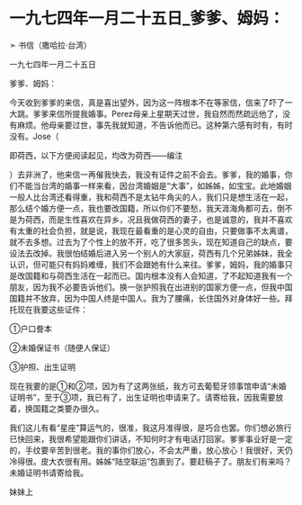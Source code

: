 # 一九七四年一月二十五日_爹爹、姆妈：

➣ 书信（撒哈拉·台湾）

一九七四年一月二十五日

爹爹、姆妈：

今天收到爹爹的来信，真是喜出望外，因为这一阵根本不在等家信，信来了吓了一大跳。爹爹来信所提我婚事。Perez母亲上星期天过世，我自然而然疏远他了，没有麻烦。他母亲要过世，事先我就知道，不告诉他而已。这种第六感有时有，有时没有。Jose（

即荷西，以下方便阅读起见，均改为荷西——编注

）去非洲了，他来信一再催我快去，我没有证件之前不会去。爹爹，我的婚事，你们不能当台湾的婚事一样来看，因台湾婚姻是“大事”，如姊姊，如宝宝。此地婚姻一般人比台湾还看得重，我和荷西不是太钻牛角尖的人，我们只是想生活在一起，那么结个婚方便一点，我也要改国籍，所以你们不要愁，我天涯海角都可去，倒不是为荷西，而是生性喜欢在异乡，况且我做荷西的妻子，也是诚意的，我并不喜欢有太重的社会负担，就是说，我现在最看重的是心灵的自由，只要做事不太离谱，就不去多想。过去为了个性上的放不开，吃了很多苦头，现在知道自己的缺点，要设法去改掉。我很怕结婚后进入另一个别人的大家庭，荷西有几个兄弟姊妹，我全认识，但可能只有妈妈难缠，我们不会跟她有什么来往。爹爹，姆妈，我的婚事只是改国籍和与荷西生活在一起而已。国内根本没有人会知道，了不起知道我有一个朋友，因为我不必要告诉他们。换一张护照我在出进别的国家方便一点，但我中国国籍并不放弃，因为中国人终是中国人。我为了腰痛，长住国外对身体好一些。拜托现在我要这些证件：

①户口誊本

②未婚保证书（随便人保证）

③护照、出生证明

现在我要的是①和②项，因为有了这两张纸，我方可去葡萄牙领事馆申请“未婚证明书”，至于③项，我已有了，出生证明也申请来了。请寄给我，因我需要放着，换国籍之类要办很久。

我们这儿有看“星座”算运气的，很准，我这月准得很，是巧合也罢。你们想必旅行已快回来，我很希望能跟你们讲话，不知何时才有电话打回家。爹爹事业好是一定的，手纹要辛苦到很老。我的事你们放心，不会太严重，放心放心！我很好，天仍冷得很。皮大衣很有用。姊姊“陆空联运”包裹到了。要赶稿子了。朋友们有来吗？未婚证明书请寄给我。

妹妹上